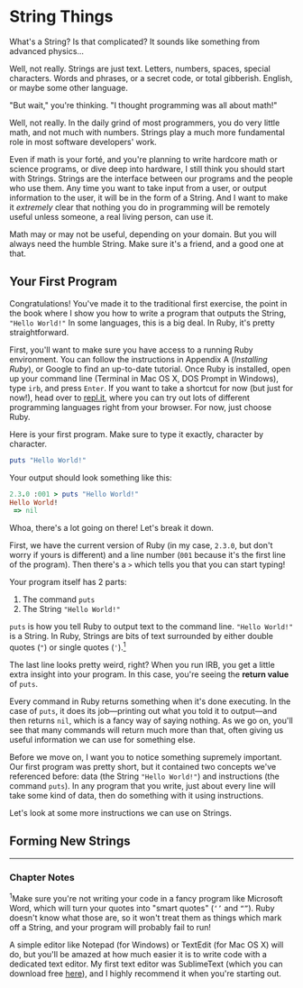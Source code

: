 
# String Things

What's a String? Is that complicated? It sounds like something from advanced physics...

Well, not really. Strings are just text. Letters, numbers, spaces, special characters. Words and phrases, or a secret code, or total gibberish. English, or maybe some other language.

"But wait," you're thinking. "I thought programming was all about math!"

Well, not really. In the daily grind of most programmers, you do very little math, and not much with numbers. Strings play a much more fundamental role in most software developers' work.

Even if math is your forté, and you're planning to write hardcore math or science programs, or dive deep into hardware, I still think you should start with Strings. Strings are the interface between our programs and the people who use them. Any time you want to take input from a user, or output information to the user, it will be in the form of a String. And I want to make it *extremely* clear that nothing you do in programming will be remotely useful unless someone, a real living person, can use it.

Math may or may not be useful, depending on your domain. But you will always need the humble String. Make sure it's a friend, and a good one at that.

## Your First Program

Congratulations! You've made it to the traditional first exercise, the point in the book where I show you how to write a program that outputs the String, `"Hello World!"`  In some languages, this is a big deal. In Ruby, it's pretty straightforward.

First, you'll want to make sure you have access to a running Ruby environment.  You can follow the instructions in Appendix A (_Installing Ruby_), or Google to find an up-to-date tutorial. Once Ruby is installed, open up your command line (Terminal in Mac OS X, DOS Prompt in Windows), type `irb`, and press `Enter`. If you want to take a shortcut for now (but just for now!), head over to [repl.it](http://repl.it), where you can try out lots of different programming languages right from your browser. For now, just choose Ruby.

Here is your first program. Make sure to type it exactly, character by character.

```ruby
puts "Hello World!"
```

Your output should look something like this:

```ruby
2.3.0 :001 > puts "Hello World!"
Hello World!
 => nil 
```

Whoa, there's a lot going on there! Let's break it down.

First, we have the current version of Ruby (in my case, `2.3.0`, but don't worry if yours is different) and a line number (`001` because it's the first line of the program). Then there's a `>` which tells you that you can start typing!

Your program itself has 2 parts:

1. The command `puts`
2. The String `"Hello World!"`

`puts` is how you tell Ruby to output text to the command line. `"Hello World!"` is a String. In Ruby, Strings are bits of text surrounded by either double quotes (`"`) or single quotes (`'`).<a href="#endnote1"><sup>1</sup></a>

The last line looks pretty weird, right? When you run IRB, you get a little extra insight into your program. In this case, you're seeing the **return value** of `puts`.

Every command in Ruby returns something when it's done executing. In the case of `puts`, it does its job—printing out what you told it to output—and then returns `nil`, which is a fancy way of saying nothing. As we go on, you'll see that many commands will return much more than that, often giving us useful information we can use for something else.

Before we move on, I want you to notice something supremely important. Our first program was pretty short, but it contained two concepts we've referenced before: data (the String `"Hello World!"`) and instructions (the command `puts`). In any program that you write, just about every line will take some kind of data, then do something with it using instructions.

Let's look at some more instructions we can use on Strings.

## Forming New Strings

<hr />

### Chapter Notes
<sup id="endnote1">1</sup>Make sure you're not writing your code in a fancy program like Microsoft Word, which will turn your quotes into "smart quotes" (`‘’` and `“”`). Ruby doesn't know what those are, so it won't treat them as things which mark off a String, and your program will probably fail to run!

A simple editor like Notepad (for Windows) or TextEdit (for Mac OS X) will do, but you'll be amazed at how much easier it is to write code with a dedicated text editor. My first text editor was SublimeText (which you can download free [here](https://www.sublimetext.com/)), and I highly recommend it when you're starting out.